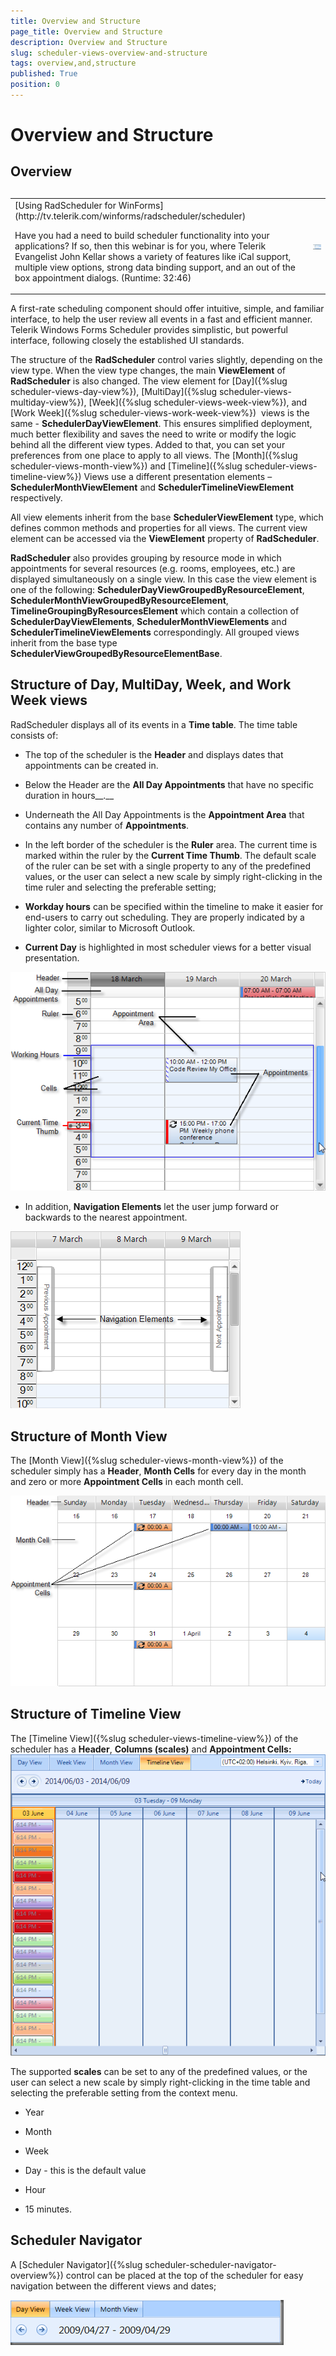 ```yaml
---
title: Overview and Structure
page_title: Overview and Structure
description: Overview and Structure
slug: scheduler-views-overview-and-structure
tags: overview,and,structure
published: True
position: 0
---
```


# Overview and Structure



## Overview

## 
<table><tr><td>[Using RadScheduler for WinForms](http://tv.telerik.com/winforms/radscheduler/scheduler)

Have you had a need to build scheduler functionality into your applications? If so, then this webinar is for you,
                where Telerik Evangelist John Kellar shows a variety of features like iCal support, multiple view options, strong
                data binding support, and an out of the box appointment dialogs. (Runtime: 32:46)
              </td><td>

![scheduler-introduction 001](images/scheduler-introduction001.png)</td></tr></table>

A first-rate scheduling component should offer intuitive, simple, and familiar interface, to help the user review all events in
          a fast and efficient manner. Telerik Windows Forms Scheduler provides simplistic, but powerful interface, following closely
          the established UI standards.
        

The structure of the __RadScheduler__ control varies slightly, depending on the view type. When the view type changes,
          the main __ViewElement__ of __RadScheduler__ is also changed. The view element for
          [Day]({%slug scheduler-views-day-view%}),
          [MultiDay]({%slug scheduler-views-multiday-view%}),
          [Week]({%slug scheduler-views-week-view%}), and
          [Work Week]({%slug scheduler-views-work-week-view%}) 
          views is the same - __SchedulerDayViewElement__. This ensures simplified deployment, much better flexibility and saves the need to write
          or modify the logic behind all the different view types. Added to that, you can set your preferences from one
          place to apply to all views. The [Month]({%slug scheduler-views-month-view%})
          and [Timeline]({%slug scheduler-views-timeline-view%}) Views use a different
          presentation elements – __SchedulerMonthViewElement__ and __SchedulerTimelineViewElement__ respectively.
        

All view elements inherit from the base __SchedulerViewElement__ type, which defines common methods and properties for all views.
          The current view element can be accessed via the __ViewElement__ property of __RadScheduler__.
        

__RadScheduler__ also provides grouping by resource mode in which appointments for several resources (e.g. rooms, employees, etc.)
          are displayed simultaneously on a single view. In this case the view element is one of the following: __SchedulerDayViewGroupedByResourceElement__,
          __SchedulerMonthViewGroupedByResourceElement__, __TimelineGroupingByResourcesElement__ which contain a collection of __SchedulerDayViewElements__,
          __SchedulerMonthViewElements__ and __SchedulerTimelineViewElements__ correspondingly. All grouped views inherit from the base type
          __SchedulerViewGroupedByResourceElementBase__.
        

## Structure of Day, MultiDay, Week, and Work Week views

RadScheduler displays all of its events in a __Time table__. The time table consists of:
        

* The top of the scheduler is the __Header__ and displays dates that appointments can be created in.
            

* Below the Header are the __All Day Appointments__ that have no specific duration in hours__.__

* Underneath the All Day Appointments is the __Appointment Area__ that contains any
              number of __Appointments__.
            

* In the left border of the scheduler is the __Ruler__ area. The current time is marked within the ruler by
              the __Current Time Thumb__. The default scale of the ruler can be set with a single property to any of the predefined values,
              or the user can select a new scale by simply right-clicking in the time ruler and selecting the preferable setting;
            

* __Workday hours__ can be specified within the timeline to make it easier for
              end-users to carry out scheduling. They are properly indicated by a lighter color, similar to Microsoft Outlook.
            

* __Current Day__ is highlighted in most scheduler views for a better visual presentation.
            

![scheduler-views-overview-and-structure 002](images/scheduler-views-overview-and-structure002.png)

* In addition, __Navigation Elements__ let the user jump forward or backwards to the nearest appointment.
            

![scheduler-views-overview-and-structure 003](images/scheduler-views-overview-and-structure003.png)

## Structure of Month View

The [Month View]({%slug scheduler-views-month-view%})
          of the scheduler simply has a __Header__, __Month Cells__ for every day in the month
          and zero or more __Appointment Cells__ in each month cell.
        

![scheduler-views-overview-and-structure 004](images/scheduler-views-overview-and-structure004.png)

## Structure of Timeline View

The [Timeline View]({%slug scheduler-views-timeline-view%})
          of the scheduler has a __Header__, __Columns (scales)__ and __Appointment Cells:__
           
        ![scheduler-views-timeline-view 001](images/scheduler-views-timeline-view001.gif)

The supported __scales__ can be set to any of the predefined values, or the user can select a
          new scale by simply right-clicking in the time table and selecting the preferable setting from the context menu.
        

* Year

* Month

* Week

* Day - this is the default value

* Hour

* 15 minutes.

## Scheduler Navigator 

A [Scheduler Navigator]({%slug scheduler-scheduler-navigator-overview%})
          control can be placed at the top of the scheduler for easy navigation between the different views and dates;
        

![scheduler-views-overview-and-structure 006](images/scheduler-views-overview-and-structure006.png)
